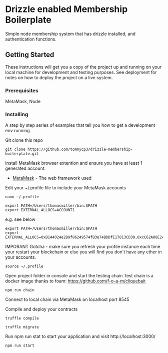 # Drizzle enabled Membership Boilerplate

Simple node membership system that has drizzle installed, and authentication functions.

## Getting Started

These instructions will get you a copy of the project up and running on your local machine for development and testing purposes. See deployment for notes on how to deploy the project on a live system.

### Prerequisites

MetaMask, Node


### Installing

A step by step series of examples that tell you how to get a development env running

Git clone this repo

```
git clone https://github.com/tommycp3/drizzle-membership-boilerplate.git
```

Install MetaMask browser extention and ensure you have at least 1 generated account.

* [MetaMask](https://metamask.io/) - The web framework used

Edit your ~/.profile file to include your MetaMask accounts

```
nano ~/.profile
```

```
export PATH=/Users/thomasmiller/bin:$PATH
export EXTERNAL_ALLOCS=ACCOUNT1
```

e.g. see below

```
export PATH=/Users/thomasmiller/bin:$PATH
export EXTERNAL_ALLOCS=0xB144024e2B9f86249574fB3e74BDDfE17813CD30,0xcC62A08E24e75BfDb00733D17F43fbC57C5da242,0xd89768fAb0c8413Ad2FE33D36716eaA187afA4f1,0xb69393c5825EE7A21a7f817047240fCE57DE5C78
```

IMPORANT Gotcha - make sure you refresh your profile instance each time your restart your blockchain or else you will find you don't have any ether in your accounts.

```
source ~/.profile
```

Open project folder in console and start the testing chain 
Test chain is a docker image thanks to foam: https://github.com/f-o-a-m/cliquebait

```
npm run chain
```

Connect to local chain via MetaMask on localhost port 8545

Compile and deploy your contracts

```
truffle compile
```



```
truffle migrate
```

Run npm run stat to start your application and visit http://localhost:3000/
```
npm run start
```